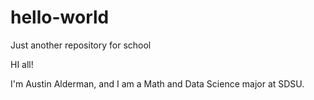 # hello-world
Just another repository for school

HI all!

I'm Austin Alderman, and I am a Math and Data Science major at SDSU.
